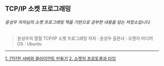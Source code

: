 ## TCP/IP 소켓 프로그래밍
###### 윤성우 저자님의 소켓 프로그래밍 책을 기반으로 공부한 내용을 담는 저장소입니다.
> 윤성우의 열혈 TCP/IP 소켓 프로그래밍
저자 : 윤성우
출판사 : 오렌지 미디어
OS : Ubuntu

***********************

[1. 간단한 서버와 클라이언트 만들기](https://pupuduck.tistory.com/25)
[2. 소켓의 프로토콜과 타입](https://pupuduck.tistory.com/26)